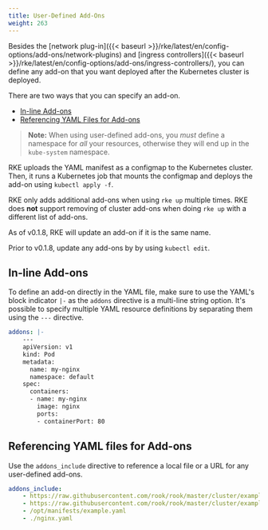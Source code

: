 ```yaml
---
title: User-Defined Add-Ons
weight: 263
---
```


Besides the [network plug-in]({{< baseurl >}}/rke/latest/en/config-options/add-ons/network-plugins) and [ingress controllers]({{< baseurl >}}/rke/latest/en/config-options/add-ons/ingress-controllers/), you can define any add-on that you want deployed after the Kubernetes cluster is deployed.

There are two ways that you can specify an add-on.

- [In-line Add-ons](#in-line-add-ons)
- [Referencing YAML Files for Add-ons](#referencing-yaml-files-for-add-ons)

> **Note:** When using user-defined add-ons, you *must* define a namespace for *all* your resources, otherwise they will end up in the `kube-system` namespace.

RKE uploads the YAML manifest as a configmap to the Kubernetes cluster. Then, it runs a Kubernetes job that mounts the configmap and deploys the add-on using `kubectl apply -f`.

RKE only adds additional add-ons when using `rke up` multiple times. RKE does **not** support removing of cluster add-ons when doing `rke up` with a different list of add-ons.

As of v0.1.8, RKE will update an add-on if it is the same name.

Prior to v0.1.8, update any add-ons by by using `kubectl edit`.

## In-line Add-ons

To define an add-on directly in the YAML file, make sure to use the YAML's block indicator `|-` as the `addons` directive is a multi-line string option. It's possible to specify multiple YAML resource definitions by separating them using the `---` directive.

```yaml
addons: |-
    ---
    apiVersion: v1
    kind: Pod
    metadata:
      name: my-nginx
      namespace: default
    spec:
      containers:
      - name: my-nginx
        image: nginx
        ports:
        - containerPort: 80
```

## Referencing YAML files for Add-ons
Use the `addons_include` directive to reference a local file or a URL for any user-defined add-ons.  

```yaml
addons_include:
    - https://raw.githubusercontent.com/rook/rook/master/cluster/examples/kubernetes/ceph/operator.yaml
    - https://raw.githubusercontent.com/rook/rook/master/cluster/examples/kubernetes/ceph/cluster.yaml
    - /opt/manifests/example.yaml
    - ./nginx.yaml
```
